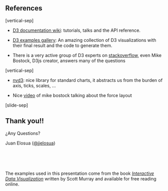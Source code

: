 ## References

[vertical-sep]

* [D3 documentation wiki](https://github.com/mbostock/d3/wiki): tutorials, talks and the API reference.

* [D3 examples gallery](https://github.com/mbostock/d3/wiki/Gallery): An amazing collection of D3 visualizations with their final result and the code to generate them.

* There is a very active group of D3 experts on [stackoverflow](http://stackoverflow.com/questions/tagged/d3.js), even Mike Bostock, D3js creator, answers many of the questions

[vertical-sep]

* [nvd3](http://nvd3.org/): nice library for standard charts, it abstracts us from the burden of axis, ticks, scales, ...

* Nice [video](https://vimeo.com/29458354) of mike bostock talking about the force layout

[slide-sep]

## Thank you!!

¿Any Questions?

Juan Elosua ([@jjelosua][twitter])

[twitter]: https://twitter.com/jjelosua

<br><br><br>

The examples used in this presentation come from the book _[Interactive Data Visualization](http://chimera.labs.oreilly.com/books/1230000000345/index.html)_ written by Scott Murray and available for free reading online.

<!-- .element: class="sm_note_left" -->


